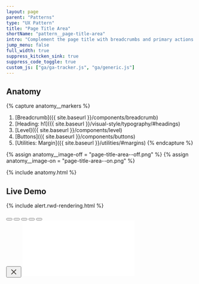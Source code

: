 ```yaml
---
layout: page
parent: "Patterns"
type: "UX Pattern"
title: "Page Title Area"
shortName: "pattern__page-title-area"
intro: "Complement the page title with breadcrumbs and primary actions."
jump_menu: false
full_width: true
suppress_kitcken_sink: true
suppress_code_toggle: true
custom_js: ["ga/ga-tracker.js", "ga/generic.js"]
---
```


## Anatomy

{% capture anatomy__markers %}
1. [Breadcrumb]({{ site.baseurl }}/components/breadcrumb)
1. [Heading: h1]({{ site.baseurl }}/visual-style/typography/#headings)
1. [Level]({{ site.baseurl }}/components/level)
1. [Buttons]({{ site.baseurl }}/components/buttons)
1. [Utilities: Margin]({{ site.baseurl }}/utilities/#margins)
{% endcapture %}

{% assign anatomy__image-off = "page-title-area--off.png" %}
{% assign anatomy__image-on = "page-title-area--on.png" %}

{% include anatomy.html %}

## Live Demo

{% include alert.rwd-rendering.html %}

<div class="docs__rwd-demo-block" data-component="">
  <div class="docs__rwd-embed-container">
    <div class="fsa-level fsa-level--justify-center fsa-level--gutter-none" role="group">
      <button data-behavior="toggle-rwd-size" data-size="phone" class="fsa-btn fsa-btn--plain fsa-p--s fsa-radius--full fsa-color--secondary fsa-bg--secondary-100" type="button" title="Portrait" aria-label="Portrait" aria-selected="true"><svg class="fsa-icon fsa-icon--size-2" aria-hidden="true" focusable="false" role="img" xmlns="http://www.w3.org/2000/svg" viewBox="0 0 24 24"><path d="M15.5 1h-8C6.12 1 5 2.12 5 3.5v17C5 21.88 6.12 23 7.5 23h8c1.38 0 2.5-1.12 2.5-2.5v-17C18 2.12 16.88 1 15.5 1zm-4 21c-.83 0-1.5-.67-1.5-1.5s.67-1.5 1.5-1.5 1.5.67 1.5 1.5-.67 1.5-1.5 1.5zm4.5-4H7V4h9v14z"></path></svg></button>
      <button data-behavior="toggle-rwd-size" data-size="phone-big" class="fsa-btn fsa-btn--plain fsa-p--s fsa-radius--full fsa-color--secondary fsa-bg:hover--tertiary-100" type="button" title="Landscape" aria-label="Landscape"><svg style="transform: rotate(-90deg);" class="fsa-icon fsa-icon--size-2" aria-hidden="true" focusable="false" role="img" xmlns="http://www.w3.org/2000/svg" viewBox="0 0 24 24"><path d="M15.5 1h-8C6.12 1 5 2.12 5 3.5v17C5 21.88 6.12 23 7.5 23h8c1.38 0 2.5-1.12 2.5-2.5v-17C18 2.12 16.88 1 15.5 1zm-4 21c-.83 0-1.5-.67-1.5-1.5s.67-1.5 1.5-1.5 1.5.67 1.5 1.5-.67 1.5-1.5 1.5zm4.5-4H7V4h9v14z"></path></svg></button>
      <button data-behavior="toggle-rwd-size" data-size="tablet" class="fsa-btn fsa-btn--plain fsa-p--s fsa-radius--full fsa-color--secondary fsa-bg:hover--tertiary-100" type="button" title="Tablet" aria-label="Tablet"><svg class="fsa-icon fsa-icon--size-2" aria-hidden="true" focusable="false" role="img" xmlns="http://www.w3.org/2000/svg" viewBox="0 0 24 24"><path d="M18.5 0h-14C3.12 0 2 1.12 2 2.5v19C2 22.88 3.12 24 4.5 24h14c1.38 0 2.5-1.12 2.5-2.5v-19C21 1.12 19.88 0 18.5 0zm-7 23c-.83 0-1.5-.67-1.5-1.5s.67-1.5 1.5-1.5 1.5.67 1.5 1.5-.67 1.5-1.5 1.5zm7.5-4H4V3h15v16z"></path></svg></button>
      <button data-behavior="toggle-rwd-size" data-size="desktop" class="fsa-btn fsa-btn--plain fsa-p--s fsa-radius--full fsa-color--secondary fsa-bg:hover--tertiary-100" type="button" title="Desktop" aria-label="Desktop"><svg class="fsa-icon fsa-icon--size-2" aria-hidden="true" focusable="false" role="img" xmlns="http://www.w3.org/2000/svg" viewBox="0 0 24 24"><path d="M21 2H3c-1.1 0-2 .9-2 2v12c0 1.1.9 2 2 2h7l-2 3v1h8v-1l-2-3h7c1.1 0 2-.9 2-2V4c0-1.1-.9-2-2-2zm0 12H3V4h18v10z"></path></svg></button>
      <button data-behavior="toggle-rwd-size" data-size="fullscreen" class="fsa-btn fsa-btn--plain fsa-p--s fsa-radius--full fsa-color--secondary fsa-bg:hover--tertiary-100" type="button" title="Fullscreen" aria-label="Fullscreen"><svg class="fsa-icon fsa-icon--size-2" aria-hidden="true" focusable="false" role="img" xmlns="http://www.w3.org/2000/svg" viewBox="0 0 24 24"><path d="M15 3l2.3 2.3-2.89 2.87 1.42 1.42L18.7 6.7 21 9V3zM3 9l2.3-2.3 2.87 2.89 1.42-1.42L6.7 5.3 9 3H3zm6 12l-2.3-2.3 2.89-2.87-1.42-1.42L5.3 17.3 3 15v6zm12-6l-2.3 2.3-2.87-2.89-1.42 1.42 2.89 2.87L15 21h6z"></path></svg></button>
    </div>
    <div class="docs__rwd-embed docs__rwd-embed--phone">
      <button data-behavior="toggle-rwd-close-fullscreen" type="button" class="docs__rwd-embed-close fsa-btn fsa-btn--plain fsa-p--xs fsa-radius--full fsa-color--tertiary fsa-bg--white fsa-bg:hover--tertiary-100 fsa-link:hover--tertiary-900" title="Close" aria-label="Close"><svg class="fsa-icon fsa-icon--size-3" aria-hidden="true" focusable="false" role="img" fill="#494440" xmlns="http://www.w3.org/2000/svg" width="24" height="24" viewBox="0 0 24 24"><path d="M19 6.41L17.59 5 12 10.59 6.41 5 5 6.41 10.59 12 5 17.59 6.41 19 12 13.41 17.59 19 19 17.59 13.41 12z"></path></svg></button>
      <iframe src="{{ site.baseurl }}/demo/page-title-area.html" class="docs__rwd-iframe" allowtransparency="true" frameborder="0" scrolling="yes" allowfullscreen="true"> </iframe>
    </div>
  </div>
</div>

